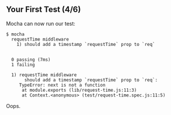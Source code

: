 ## Your First Test (4/6)

Mocha can now run our test:

```
$ mocha
  requestTime middleware
    1) should add a timestamp `requestTime` prop to `req`


  0 passing (7ms)
  1 failing

  1) requestTime middleware
       should add a timestamp `requestTime` prop to `req`:
     TypeError: next is not a function
      at module.exports (lib/request-time.js:11:3)
      at Context.<anonymous> (test/request-time.spec.js:11:5)
``` 

Oops.
